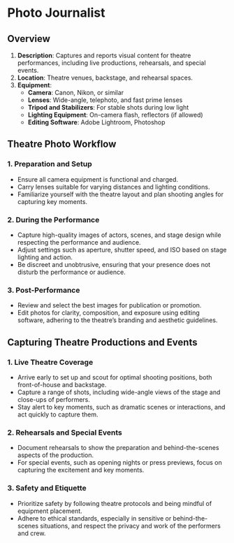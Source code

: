 # Photo Journalist

## Overview
1. **Description**: Captures and reports visual content for theatre performances, including live productions, rehearsals, and special events.
2. **Location**: Theatre venues, backstage, and rehearsal spaces.
3. **Equipment**:
   - **Camera**: Canon, Nikon, or similar
   - **Lenses**: Wide-angle, telephoto, and fast prime lenses
   - **Tripod and Stabilizers**: For stable shots during low light
   - **Lighting Equipment**: On-camera flash, reflectors (if allowed)
   - **Editing Software**: Adobe Lightroom, Photoshop

## Theatre Photo Workflow

### 1. Preparation and Setup
   - Ensure all camera equipment is functional and charged.
   - Carry lenses suitable for varying distances and lighting conditions.
   - Familiarize yourself with the theatre layout and plan shooting angles for capturing key moments.

### 2. During the Performance
   - Capture high-quality images of actors, scenes, and stage design while respecting the performance and audience.
   - Adjust settings such as aperture, shutter speed, and ISO based on stage lighting and action.
   - Be discreet and unobtrusive, ensuring that your presence does not disturb the performance or audience.

### 3. Post-Performance
   - Review and select the best images for publication or promotion.
   - Edit photos for clarity, composition, and exposure using editing software, adhering to the theatre’s branding and aesthetic guidelines.

## Capturing Theatre Productions and Events

### 1. Live Theatre Coverage
   - Arrive early to set up and scout for optimal shooting positions, both front-of-house and backstage.
   - Capture a range of shots, including wide-angle views of the stage and close-ups of performers.
   - Stay alert to key moments, such as dramatic scenes or interactions, and act quickly to capture them.

### 2. Rehearsals and Special Events
   - Document rehearsals to show the preparation and behind-the-scenes aspects of the production.
   - For special events, such as opening nights or press previews, focus on capturing the excitement and key moments.

### 3. Safety and Etiquette
   - Prioritize safety by following theatre protocols and being mindful of equipment placement.
   - Adhere to ethical standards, especially in sensitive or behind-the-scenes situations, and respect the privacy and work of the performers and crew.